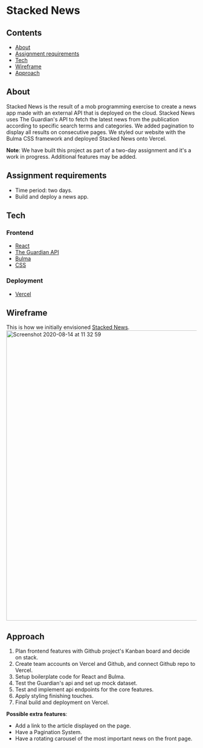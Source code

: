 # Stacked News 

## Contents

 - [About](https://github.com/SteveMobs-Salt/stacked-news#about)
 - [Assignment requirements](https://github.com/SteveMobs-Salt/stacked-news#assignment-requirements)
 - [Tech](https://github.com/SteveMobs-Salt/stacked-news#tech)
 - [Wireframe](https://github.com/SteveMobs-Salt/stacked-news#wireframe)
 - [Approach](https://github.com/SteveMobs-Salt/stacked-news#approach)
 
 ## About

Stacked News is the result of a mob programming exercise to create a news app made with an external API that is deployed on the cloud.
Stacked News uses The Guardian's API to fetch the latest news from the publication according to specific search terms and categories. We added pagination to display all results on consecutive pages. We styled our website with the Bulma CSS framework and deployed Stacked News onto Vercel.

__Note__: We have built this project as part of a two-day assignment and it's a work in progress.
Additional features may be added.

## Assignment requirements

- Time period: two days. 
- Build and deploy a news app.

## Tech

### Frontend

- [React](https://reactjs.org/)
- [The Guardian API](https://open-platform.theguardian.com/documentation/)
- [Bulma](https://bulma.io/)
- [CSS](https://developer.mozilla.org/en-US/docs/Web/CSS)

### Deployment

- [Vercel](https://vercel.com/)

## Wireframe
This is how we initially envisioned [Stacked News](https://github.com/SteveMobs-Salt/stacked-news/blob/master/wireframe%20main%20page.png).
<img width="769" alt="Screenshot 2020-08-14 at 11 32 59" src="https://user-images.githubusercontent.com/46241840/90235786-250bb500-de22-11ea-9948-abc6ce60fa05.png">

## Approach
1. Plan frontend features with Github project's Kanban board and decide on stack.
2. Create team accounts on Vercel and Github, and connect Github repo to Vercel.
3. Setup boilerplate code for React and Bulma. 
4. Test the Guardian's api and set up mock dataset.
5. Test and implement api endpoints for the core features.
6. Apply styling finishing touches.
7. Final build and deployment on Vercel.

__Possible extra features__: 
- Add a link to the article displayed on the page. 
- Have a Pagination System.
- Have a rotating carousel of the most important news on the front page.

